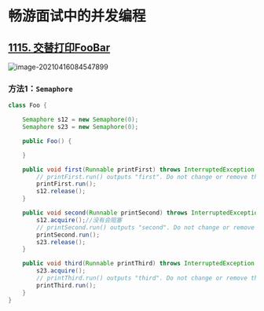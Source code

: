# 畅游面试中的并发编程

## [1115. 交替打印FooBar](https://leetcode-cn.com/problems/print-foobar-alternately/)

![image-20210416084547899](D:\Dev\SrcCode\spring-boot-climbing\data-climbing-manuscripts\src\main\basic\java\畅游面试中的并发编程.assets\image-20210416084547899.png)

### 方法1：`Semaphore`

```java
class Foo {

    Semaphore s12 = new Semaphore(0);
    Semaphore s23 = new Semaphore(0);

    public Foo() {

    }

    public void first(Runnable printFirst) throws InterruptedException {
        // printFirst.run() outputs "first". Do not change or remove this line.
        printFirst.run();
        s12.release();
    }

    public void second(Runnable printSecond) throws InterruptedException {
        s12.acquire();//没有会阻塞
        // printSecond.run() outputs "second". Do not change or remove this line.
        printSecond.run();
        s23.release();
    }

    public void third(Runnable printThird) throws InterruptedException {
        s23.acquire();
        // printThird.run() outputs "third". Do not change or remove this line.
        printThird.run();
    }
}
```